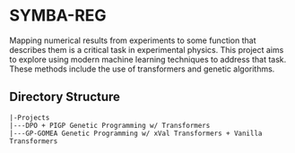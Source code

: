 # SYMBA-REG

Mapping numerical results from experiments to some function that describes them is a critical task in experimental physics. This project aims to explore using modern machine learning techniques to address that task. These methods include the use of transformers and genetic algorithms.

## Directory Structure

```
|-Projects
|---DPO + PIGP Genetic Programming w/ Transformers
|---GP-GOMEA Genetic Programming w/ xVal Transformers + Vanilla Transformers
```


